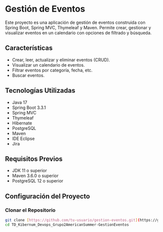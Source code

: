 # Gestión de Eventos

Este proyecto es una aplicación de gestión de eventos construida con Spring Boot, Spring MVC, Thymeleaf y Maven. Permite crear, gestionar y visualizar eventos en un calendario con opciones de filtrado y búsqueda.

## Características

- Crear, leer, actualizar y eliminar eventos (CRUD).
- Visualizar un calendario de eventos.
- Filtrar eventos por categoría, fecha, etc.
- Buscar eventos.

## Tecnologías Utilizadas

- Java 17
- Spring Boot 3.3.1
- Spring MVC
- Thymeleaf
- Hibernate
- PostgreSQL
- Maven
- IDE Eclipse
- Jira

## Requisitos Previos

- JDK 11 o superior
- Maven 3.6.0 o superior
- PostgreSQL 12 o superior

## Configuración del Proyecto

### Clonar el Repositorio

```bash
git clone [https://github.com/tu-usuario/gestion-eventos.git](https://github.com/cristianjonhson/TD_Kibernum_Devops_Grupo2AmericanSummer-GestionEventos.git)
cd TD_Kibernum_Devops_Grupo2AmericanSummer-GestionEventos
